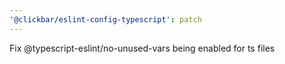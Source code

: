 ```yaml
---
'@clickbar/eslint-config-typescript': patch
---
```


Fix @typescript-eslint/no-unused-vars being enabled for ts files
